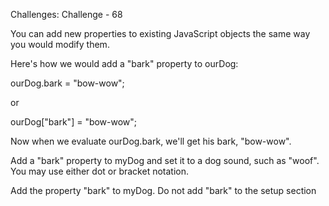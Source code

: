 Challenges: Challenge - 68

You can add new properties to existing JavaScript objects the same way you would modify them.

Here's how we would add a "bark" property to ourDog:

ourDog.bark = "bow-wow";

or

ourDog["bark"] = "bow-wow";

Now when we evaluate ourDog.bark, we'll get his bark, "bow-wow".


Add a "bark" property to myDog and set it to a dog sound, such as "woof". You may use either dot or bracket notation.


Add the property "bark" to myDog.
Do not add "bark" to the setup section